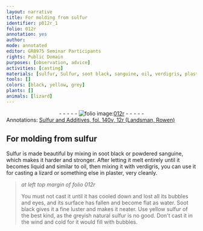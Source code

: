 ```yaml
---
layout: narrative
title: For molding from sulfur
identifier: p012r_1
folio: 012r
annotation: yes
author:
mode: annotated
editor: GR8975 Seminar Participants
rights: Public Domain
purposes: [observation, advice]
activities: [casting]
materials: [sulfur, Sulfur, soot black, sanguine, oil, verdigris, plaster, water, Soot black]
tools: []
colors: [black, yellow, grey]
plants: []
animals: [lizard]
---
```


 <div class="folio" align="center">- - - - - <a href="http://gallica.bnf.fr/ark:/12148/btv1b10500001g/f29.image" target="_blank"><img src="https://cu-mkp.github.io/GR8975-edition/assets/photo-icon.png" alt="folio image: " style="display:inline-block; margin-bottom:-3px;"/>012r</a> - - - - - </div> 
<div class="annotation" align="left">Annotations:
<a href="https://drive.google.com/drive/folders/0BwJi-u8sfkVDflhIMDlEVnBRZU4xcnNFVTVQcURmNzdqUHJGTDNFdzk1MEdld2Jsenk0bDA" target="_blank">Sulfur and Additives, fol. 140v, 12r (Landsman, Rowen)</a>
 </div>
 

## For molding from <span class="material">sulfur</span>

 
 <span class="activity"></span>  <span class="material">Sulfur</span> is made beautiful by mixing in <span class="material">soot <span class="color">black</span></span> or <span class="material_format">powdered <span class="material">sanguine</span></span>, which makes it harder and stronger. After letting it melt entirely until it becomes liquid and similar to <span class="material">oil</span>, then mixing it with <span class="material">verdigris</span>, you can use it for casting a <span class="animal">lizard</span> or something else in <span class="material">plaster</span>, very cleanly.
 
> *at left top margin of folio 012r*
> 
>  <span class="activity"></span> You must not cast it until it has cooled down and lost all its bubbles and eyes, and its surface has fallen and become flat as <span class="material">water</span>. <span class="material">Soot black</span> gives it a fine luster and makes it neater. Use <span class="material_format"><span class="color">yellow</span> <span class="material">sulfur</span> of the best kind</span>, as the <span class="material_format"><span class="color">grey</span>ish natural <span class="material">sulfur</span></span> is no good. Don't cast it in the wind and cold for it would fill with bubbles. 
 